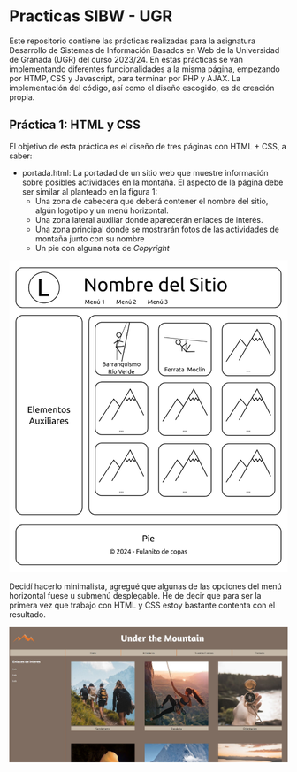 # Practicas SIBW - UGR
Este repositorio contiene las prácticas realizadas para la asignatura Desarrollo de Sistemas de Información Basados en Web de la Universidad de Granada (UGR) del curso 2023/24. En estas prácticas se van implementando diferentes funcionalidades a la misma página, empezando por HTMP, CSS y Javascript, para terminar por PHP y AJAX. La implementación del código, así como el diseño escogido, es de creación propia.

## Práctica 1: HTML y CSS
El objetivo de esta práctica es el diseño de tres páginas con HTML + CSS, a saber:

* portada.html: La portadad de un sitio web que muestre información sobre posibles actividades en la montaña. El aspecto de la página debe ser similar al planteado en la figura 1:
    - Una zona de cabecera que deberá contener el nombre del sitio, algún logotipo y un menú horizontal.
    - Una zona lateral auxiliar donde aparecerán enlaces de interés.
    - Una zona principal donde se mostrarán fotos de las actividades de montaña junto con su nombre
    - Un pie con alguna nota de _Copyright_

![Figura 1](https://github.com/carmenxufdz/SIBW_UGR/blob/main/P1/esquema.jpg)

Decidí hacerlo minimalista, agregué que algunas de las opciones del menú horizontal fuese u submenú desplegable. He de decir que para ser la primera vez que trabajo con HTML y CSS estoy bastante contenta con el resultado.

![Portada](https://github.com/carmenxufdz/SIBW_UGR/blob/main/P1/portada.jpg)